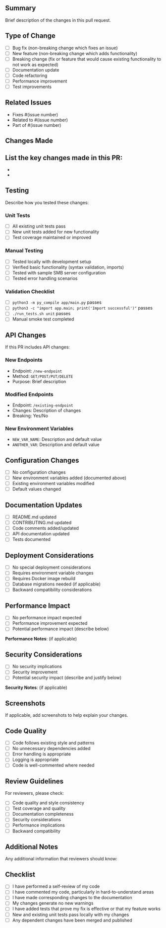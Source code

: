 ## Summary
Brief description of the changes in this pull request.

## Type of Change
- [ ] Bug fix (non-breaking change which fixes an issue)
- [ ] New feature (non-breaking change which adds functionality)
- [ ] Breaking change (fix or feature that would cause existing functionality to not work as expected)
- [ ] Documentation update
- [ ] Code refactoring
- [ ] Performance improvement
- [ ] Test improvements

## Related Issues
- Fixes #(issue number)
- Related to #(issue number)
- Part of #(issue number)

## Changes Made
List the key changes made in this PR:
- 
- 
- 

## Testing
Describe how you tested these changes:

### Unit Tests
- [ ] All existing unit tests pass
- [ ] New unit tests added for new functionality
- [ ] Test coverage maintained or improved

### Manual Testing
- [ ] Tested locally with development setup
- [ ] Verified basic functionality (syntax validation, imports)
- [ ] Tested with sample SMB server configuration
- [ ] Tested error handling scenarios

### Validation Checklist
- [ ] `python3 -m py_compile app/main.py` passes
- [ ] `python3 -c "import app.main; print('Import successful')"` passes
- [ ] `./run_tests.sh unit` passes
- [ ] Manual smoke test completed

## API Changes
If this PR includes API changes:

### New Endpoints
- Endpoint: `/new-endpoint`
- Method: `GET/POST/PUT/DELETE`
- Purpose: Brief description

### Modified Endpoints
- Endpoint: `/existing-endpoint`
- Changes: Description of changes
- Breaking: Yes/No

### New Environment Variables
- `NEW_VAR_NAME`: Description and default value
- `ANOTHER_VAR`: Description and default value

## Configuration Changes
- [ ] No configuration changes
- [ ] New environment variables added (documented above)
- [ ] Existing environment variables modified
- [ ] Default values changed

## Documentation Updates
- [ ] README.md updated
- [ ] CONTRIBUTING.md updated
- [ ] Code comments added/updated
- [ ] API documentation updated
- [ ] Tests documented

## Deployment Considerations
- [ ] No special deployment considerations
- [ ] Requires environment variable changes
- [ ] Requires Docker image rebuild
- [ ] Database migrations needed (if applicable)
- [ ] Backward compatibility considerations

## Performance Impact
- [ ] No performance impact expected
- [ ] Performance improvement expected
- [ ] Potential performance impact (describe below)

**Performance Notes**: (if applicable)

## Security Considerations
- [ ] No security implications
- [ ] Security improvement
- [ ] Potential security impact (describe and justify below)

**Security Notes**: (if applicable)

## Screenshots
If applicable, add screenshots to help explain your changes.

## Code Quality
- [ ] Code follows existing style and patterns
- [ ] No unnecessary dependencies added
- [ ] Error handling is appropriate
- [ ] Logging is appropriate
- [ ] Code is well-commented where needed

## Review Guidelines
For reviewers, please check:
- [ ] Code quality and style consistency
- [ ] Test coverage and quality
- [ ] Documentation completeness
- [ ] Security considerations
- [ ] Performance implications
- [ ] Backward compatibility

## Additional Notes
Any additional information that reviewers should know:

## Checklist
- [ ] I have performed a self-review of my code
- [ ] I have commented my code, particularly in hard-to-understand areas
- [ ] I have made corresponding changes to the documentation
- [ ] My changes generate no new warnings
- [ ] I have added tests that prove my fix is effective or that my feature works
- [ ] New and existing unit tests pass locally with my changes
- [ ] Any dependent changes have been merged and published